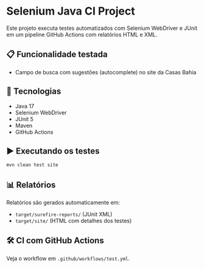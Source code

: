 # Selenium Java CI Project

Este projeto executa testes automatizados com Selenium WebDriver e JUnit em um pipeline GitHub Actions com relatórios HTML e XML.

## 📋 Funcionalidade testada

- Campo de busca com sugestões (autocomplete) no site da Casas Bahia

## 🚀 Tecnologias

- Java 17
- Selenium WebDriver
- JUnit 5
- Maven
- GitHub Actions

## ▶️ Executando os testes

```bash
mvn clean test site
```

## 📊 Relatórios

Relatórios são gerados automaticamente em:

- `target/surefire-reports/` (JUnit XML)
- `target/site/` (HTML com detalhes dos testes)

## 🛠️ CI com GitHub Actions

Veja o workflow em `.github/workflows/test.yml`.